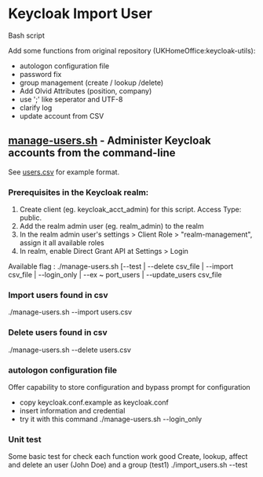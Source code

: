 # Keycloak Import User
Bash script

Add some functions from original repository (UKHomeOffice:keycloak-utils):
- autologon configuration file
- password fix
- group management (create / lookup /delete)
- Add Olvid Attributes (position, company)
- use ';' like seperator and UTF-8
- clarify log
- update account from CSV



## [manage-users.sh](./manage-users.sh) - Administer Keycloak accounts from the command-line
See [users.csv](./users.csv.example) for example format.
### Prerequisites in the Keycloak realm:
1. Create client (eg. keycloak_acct_admin) for this script. Access Type: public.
1. Add the realm admin user (eg. realm_admin) to the realm
1. In the realm admin user's settings > Client Role > "realm-management", assign it all available roles
1. In realm, enable Direct Grant API at Settings > Login


Available flag :
./manage-users.sh [--test | --delete csv_file | --import csv_file | --login_only | --ex
~                                                                                              port_users | --update_users csv_file

### Import users found in csv
./manage-users.sh --import users.csv

### Delete users found in csv
./manage-users.sh --delete users.csv

### autologon configuration file
Offer capability to store configuration and bypass prompt for configuration 
- copy keycloak.conf.example as keycloak.conf
- insert information and credential
- try it with this command ./manage-users.sh --login_only 


### Unit test
Some basic test for check each function work good
Create, lookup, affect and delete an user (John Doe) and a group (test1)
./import_users.sh --test
